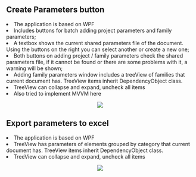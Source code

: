 ## Create Parameters button ##

<li>The application is based on WPF</li>
<li>Includes buttons for batch adding project parameters and family parameters;</li>
<li>A textbox shows the current shared parameters file of the document.
Using the buttons on the right you can select another or create a new one;</li>
<li>Both buttons on adding project / family parameters check the shared parameters file, 
if it cannot be found or there are some problems with it, a warning will be shown;</li>
<li>Adding family parameters window includes a treeView of families that current document has.
TreeView items inherit DependencyObject class.</li>
<li>TreeView can collapse and expand, uncheck all items</li>
<li>Also tried to implement MVVM here</li>

<p align="center">
  <img src="https://user-images.githubusercontent.com/41282278/64475002-39aceb00-d185-11e9-8c78-665c03c76857.png">
</p>

## Export parameters to excel ##

<li>The application is based on WPF</li>
<li>TreeView has parameters of elements grouped by category that current document has.
TreeView items inherit DependencyObject class.</li>
<li>TreeView can collapse and expand, uncheck all items</li>

<p align="center">
  <img src="https://user-images.githubusercontent.com/41282278/64475005-4598ad00-d185-11e9-8749-f18839c732bd.png">
</p>

